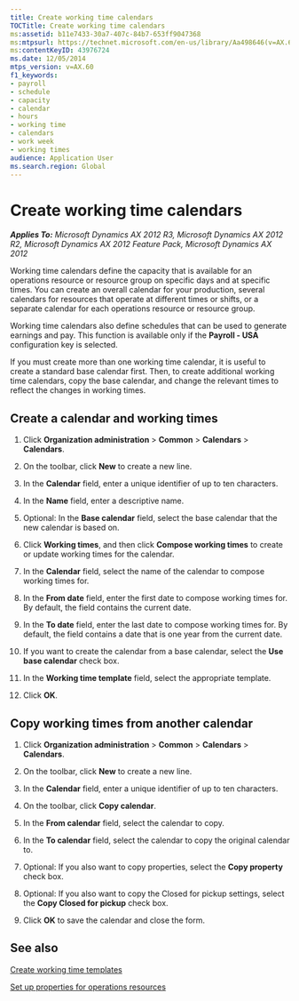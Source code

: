 ```yaml
---
title: Create working time calendars
TOCTitle: Create working time calendars
ms:assetid: b11e7433-30a7-407c-84b7-653ff9047368
ms:mtpsurl: https://technet.microsoft.com/en-us/library/Aa498646(v=AX.60)
ms:contentKeyID: 43976724
ms.date: 12/05/2014
mtps_version: v=AX.60
f1_keywords:
- payroll
- schedule
- capacity
- calendar
- hours
- working time
- calendars
- work week
- working times
audience: Application User
ms.search.region: Global
---
```


# Create working time calendars 


_**Applies To:** Microsoft Dynamics AX 2012 R3, Microsoft Dynamics AX 2012 R2, Microsoft Dynamics AX 2012 Feature Pack, Microsoft Dynamics AX 2012_

Working time calendars define the capacity that is available for an operations resource or resource group on specific days and at specific times. You can create an overall calendar for your production, several calendars for resources that operate at different times or shifts, or a separate calendar for each operations resource or resource group.

Working time calendars also define schedules that can be used to generate earnings and pay. This function is available only if the **Payroll - USA** configuration key is selected.

If you must create more than one working time calendar, it is useful to create a standard base calendar first. Then, to create additional working time calendars, copy the base calendar, and change the relevant times to reflect the changes in working times.

## Create a calendar and working times

1.  Click **Organization administration** \> **Common** \> **Calendars** \> **Calendars**.

2.  On the toolbar, click **New** to create a new line.

3.  In the **Calendar** field, enter a unique identifier of up to ten characters.

4.  In the **Name** field, enter a descriptive name.

5.  Optional: In the **Base calendar** field, select the base calendar that the new calendar is based on.

6.  Click **Working times**, and then click **Compose working times** to create or update working times for the calendar.

7.  In the **Calendar** field, select the name of the calendar to compose working times for.

8.  In the **From date** field, enter the first date to compose working times for. By default, the field contains the current date.

9.  In the **To date** field, enter the last date to compose working times for. By default, the field contains a date that is one year from the current date.

10. If you want to create the calendar from a base calendar, select the **Use base calendar** check box.

11. In the **Working time template** field, select the appropriate template.

12. Click **OK**.

## Copy working times from another calendar

1.  Click **Organization administration** \> **Common** \> **Calendars** \> **Calendars**.

2.  On the toolbar, click **New** to create a new line.

3.  In the **Calendar** field, enter a unique identifier of up to ten characters.

4.  On the toolbar, click **Copy calendar**.

5.  In the **From calendar** field, select the calendar to copy.

6.  In the **To calendar** field, select the calendar to copy the original calendar to.

7.  Optional: If you also want to copy properties, select the **Copy property** check box.

8.  Optional: If you also want to copy the Closed for pickup settings, select the **Copy Closed for pickup** check box.

9.  Click **OK** to save the calendar and close the form.

## See also

[Create working time templates](create-working-time-templates.md)

[Set up properties for operations resources](set-up-properties-for-operations-resources.md)

  


